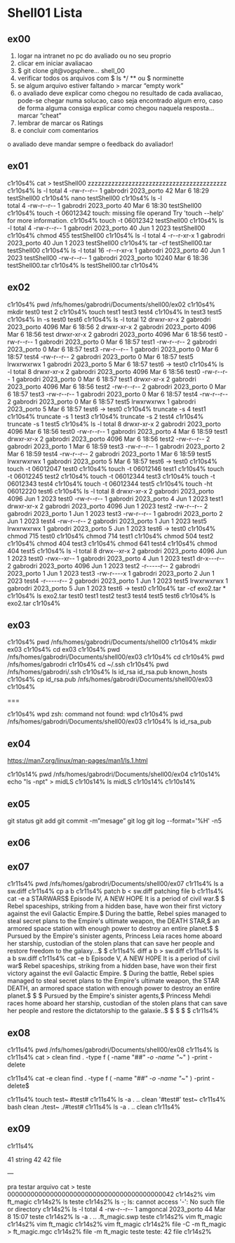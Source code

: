 # Shell01 Lista
## ex00
1.	logar na intranet no pc do avaliado ou no seu proprio
2.	clicar em iniciar avaliacao
3.	$ git clone git@vogsphere… shell_00
4.	verificar todos os arquivos com $ ls */                                                              ** ou $ norminette
5.	se algum arquivo estiver faltando > marcar “empty work”
6.	o avaliado deve explicar como chegou no resultado de cada avaliacao, pode-se chegar numa solucao, caso seja encontrado algum erro, caso de forma alguma consiga explicar como chegou naquela resposta… marcar “cheat”
7.	lembrar de marcar os Ratings
8.	e concluir com comentarios

o avaliado deve mandar sempre o feedback do avaliador!

## ex01
c1r10s4% cat > testShell00
zzzzzzzzzzzzzzzzzzzzzzzzzzzzzzzzzzzzzzzzz
c1r10s4% ls -l
total 4
-rw-r--r-- 1 gabrodri 2023_porto 42 Mar  6 18:29 testShell00
c1r10s4% nano testShell00
c1r10s4% ls -l      	 
total 4
-rw-r--r-- 1 gabrodri 2023_porto 40 Mar  6 18:30 testShell00
c1r10s4% touch -t 06012342
touch: missing file operand
Try 'touch --help' for more information.
c1r10s4% touch -t 06012342 testShell00
c1r10s4% ls -l
total 4
-rw-r--r-- 1 gabrodri 2023_porto 40 Jun  1  2023 testShell00
c1r10s4% chmod 455 testShell00
c1r10s4% ls -l
total 4
-r--r-xr-x 1 gabrodri 2023_porto 40 Jun  1  2023 testShell00
c1r10s4% tar -cf testShell00.tar testShell00
c1r10s4% ls -l
total 16
-r--r-xr-x 1 gabrodri 2023_porto	40 Jun  1  2023 testShell00
-rw-r--r-- 1 gabrodri 2023_porto 10240 Mar  6 18:36 testShell00.tar
c1r10s4% ls
testShell00.tar
c1r10s4%

## ex02
c1r10s4% pwd
/nfs/homes/gabrodri/Documents/shell00/ex02
c1r10s4% mkdir test0 test 2
c1r10s4% touch test1 test3 test4
c1r10s4% ln test3 test5
c1r10s4% ln -s test0 test6
c1r10s4% ls -l
total 12
drwxr-xr-x 2 gabrodri 2023_porto 4096 Mar  6 18:56 2
drwxr-xr-x 2 gabrodri 2023_porto 4096 Mar  6 18:56 test
drwxr-xr-x 2 gabrodri 2023_porto 4096 Mar  6 18:56 test0
-rw-r--r-- 1 gabrodri 2023_porto	0 Mar  6 18:57 test1
-rw-r--r-- 2 gabrodri 2023_porto	0 Mar  6 18:57 test3
-rw-r--r-- 1 gabrodri 2023_porto	0 Mar  6 18:57 test4
-rw-r--r-- 2 gabrodri 2023_porto	0 Mar  6 18:57 test5
lrwxrwxrwx 1 gabrodri 2023_porto	5 Mar  6 18:57 test6 -> test0
c1r10s4% ls -l
total 8
drwxr-xr-x 2 gabrodri 2023_porto 4096 Mar  6 18:56 test0
-rw-r--r-- 1 gabrodri 2023_porto	0 Mar  6 18:57 test1
drwxr-xr-x 2 gabrodri 2023_porto 4096 Mar  6 18:56 test2
-rw-r--r-- 2 gabrodri 2023_porto	0 Mar  6 18:57 test3
-rw-r--r-- 1 gabrodri 2023_porto	0 Mar  6 18:57 test4
-rw-r--r-- 2 gabrodri 2023_porto	0 Mar  6 18:57 test5
lrwxrwxrwx 1 gabrodri 2023_porto	5 Mar  6 18:57 test6 -> test0
c1r10s4% truncate -s 4 test1
c1r10s4% truncate -s 1 test3
c1r10s4% truncate -s 2 test4
c1r10s4% truncate -s 1 test5
c1r10s4% ls -l
total 8
drwxr-xr-x 2 gabrodri 2023_porto 4096 Mar  6 18:56 test0
-rw-r--r-- 1 gabrodri 2023_porto	4 Mar  6 18:59 test1
drwxr-xr-x 2 gabrodri 2023_porto 4096 Mar  6 18:56 test2
-rw-r--r-- 2 gabrodri 2023_porto	1 Mar  6 18:59 test3
-rw-r--r-- 1 gabrodri 2023_porto	2 Mar  6 18:59 test4
-rw-r--r-- 2 gabrodri 2023_porto	1 Mar  6 18:59 test5
lrwxrwxrwx 1 gabrodri 2023_porto	5 Mar  6 18:57 test6 -> test0
c1r10s4% touch -t 06012047 test0
c1r10s4% touch -t 06012146 test1
c1r10s4% touch -t 06012245 test2
c1r10s4% touch -t 06012344 test3
c1r10s4% touch -t 06012343 test4
c1r10s4% touch -t 06012344 test5
c1r10s4% touch -ht 06012220 test6
c1r10s4% ls -l
total 8
drwxr-xr-x 2 gabrodri 2023_porto 4096 Jun  1  2023 test0
-rw-r--r-- 1 gabrodri 2023_porto	4 Jun  1  2023 test1
drwxr-xr-x 2 gabrodri 2023_porto 4096 Jun  1  2023 test2
-rw-r--r-- 2 gabrodri 2023_porto	1 Jun  1  2023 test3
-rw-r--r-- 1 gabrodri 2023_porto	2 Jun  1  2023 test4
-rw-r--r-- 2 gabrodri 2023_porto	1 Jun  1  2023 test5
lrwxrwxrwx 1 gabrodri 2023_porto	5 Jun  1  2023 test6 -> test0
c1r10s4% chmod 715 test0
c1r10s4% chmod 714 test1
c1r10s4% chmod 504 test2
c1r10s4% chmod 404 test3
c1r10s4% chmod 641 test4
c1r10s4% chmod 404 test5
c1r10s4% ls -l
total 8
drwx--xr-x 2 gabrodri 2023_porto 4096 Jun  1  2023 test0
-rwx--xr-- 1 gabrodri 2023_porto	4 Jun  1  2023 test1
dr-x---r-- 2 gabrodri 2023_porto 4096 Jun  1  2023 test2
-r-----r-- 2 gabrodri 2023_porto	1 Jun  1  2023 test3
-rw-r----x 1 gabrodri 2023_porto	2 Jun  1  2023 test4
-r-----r-- 2 gabrodri 2023_porto	1 Jun  1  2023 test5
lrwxrwxrwx 1 gabrodri 2023_porto	5 Jun  1  2023 test6 -> test0
c1r10s4% tar -cf exo2.tar *
c1r10s4% ls
exo2.tar  test0  test1    test2  test3  test4  test5  test6
c1r10s4% ls
exo2.tar
c1r10s4%

## ex03
c1r10s4% pwd
/nfs/homes/gabrodri/Documents/shell00
c1r10s4% mkdir ex03
c1r10s4% cd ex03
c1r10s4% pwd
/nfs/homes/gabrodri/Documents/shell00/ex03
c1r10s4% cd
c1r10s4% pwd
/nfs/homes/gabrodri
c1r10s4% cd ~/.ssh
c1r10s4% pwd
/nfs/homes/gabrodri/.ssh
c1r10s4% ls
id_rsa    id_rsa.pub  known_hosts
c1r10s4% cp id_rsa.pub /nfs/homes/gabrodri/Documents/shell00/ex03
c1r10s4%

===

c1r10s4% wpd
zsh: command not found: wpd
c1r10s4% pwd
/nfs/homes/gabrodri/Documents/shell00/ex03
c1r10s4% ls
id_rsa_pub

## ex04
https://man7.org/linux/man-pages/man1/ls.1.html

c1r10s14% pwd
/nfs/homes/gabrodri/Documents/shell00/ex04
c1r10s14% echo "ls -npt" > midLS
c1r10s14% ls
midLS
c1r10s14%
c1r10s14%

## ex05
git status
git add <file>
git commit -m”mesage”
git log
git log --format='%H' -n5

## ex06
## ex07
c1r11s4% pwd
/nfs/homes/gabrodri/Documents/shell00/ex07
c1r11s4% ls
a  sw.diff
c1r11s4% cp a b
c1r11s4% patch b < sw.diff
patching file b
c1r11s4% cat -e a
STARWARS$
Episode IV, A NEW HOPE It is a period of civil war.$
$
Rebel spaceships, striking from a hidden base, have won their first victory against the evil Galactic Empire.$
During the battle, Rebel spies managed to steal secret plans to the Empire's ultimate weapon, the DEATH STAR,$
an armored space station with enough power to destroy an entire planet.$
$
Pursued by the Empire's sinister agents, Princess Leia races home aboard her starship, custodian of the stolen plans that can save her people and restore freedom to the galaxy...$
$
c1r11s4% diff a b > sw.diff
c1r11s4% ls  
a  b  sw.diff
c1r11s4% cat -e b
Episode V, A NEW H0PE It is a period of civil war$
Rebel spaceships, striking from a hidden base, have won their first victory against the evil Galactic Empire. $
During the battle, Rebel spies managed to steal secret plans to the Empire's ultimate weapon, the STAR DEATH, an armored space station with enough power to destroy an entire planet.$
$
$
Pursued by the Empire's sinister agents,$
Princess Mehdi races home aboard her starship, custodian of the stolen plans that can save her people and restore the dictatorship to the galaxie..$
$
$
$
$
c1r11s4%

## ex08

c1r11s4% pwd
/nfs/homes/gabrodri/Documents/shell00/ex08
c1r11s4% ls
c1r11s4% cat > clean
find . -type f \( -name "#*#" -o -name "*~" \) -print -delete

c1r11s4% cat -e clean
find . -type f \( -name "#*#" -o -name "*~" \) -print -delete$

c1r11s4% touch test~ #test#
c1r11s4% ls -a
 .   ..   clean  '#test#'   test~
c1r11s4% bash clean
./test~
./#test#
c1r11s4% ls -a
.  ..  clean
c1r11s4%

## ex09
c1r11s4% 

41 string 42 42 file

—
 
pra testar arquivo
cat > teste
0000000000000000000000000000000000000000042
c1r14s2% vim ft_magic
c1r14s2% ls
teste
c1r14s2% ls -;
ls: cannot access '-': No such file or directory
c1r14s2% ls -l
total 4
-rw-r--r-- 1 amgoncal 2023_porto 44 Mar  8 15:07 teste
c1r14s2% ls -a
.  ..  .ft_magic.swp  teste
c1r14s2% vim ft_magic
c1r14s2% vim ft_magic
c1r14s2% vim ft_magic
c1r14s2% file -C -m ft_magic > ft_magic.mgc
c1r14s2% file -m ft_magic teste
teste: 42 file
c1r14s2%

